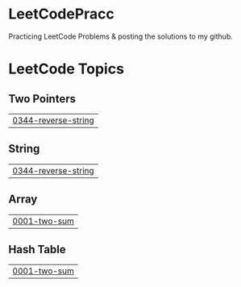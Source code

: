 # LeetCodePracc
Practicing LeetCode Problems &amp; posting the solutions to my github. 


<!---LeetCode Topics Start-->
# LeetCode Topics
## Two Pointers
|  |
| ------- |
| [0344-reverse-string](https://github.com/tbatb/LeetCodePracc/tree/master/0344-reverse-string) |
## String
|  |
| ------- |
| [0344-reverse-string](https://github.com/tbatb/LeetCodePracc/tree/master/0344-reverse-string) |
## Array
|  |
| ------- |
| [0001-two-sum](https://github.com/tbatb/LeetCodePracc/tree/master/0001-two-sum) |
## Hash Table
|  |
| ------- |
| [0001-two-sum](https://github.com/tbatb/LeetCodePracc/tree/master/0001-two-sum) |
<!---LeetCode Topics End-->
